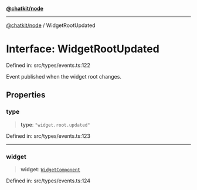 [**@chatkit/node**](../README.md)

***

[@chatkit/node](../README.md) / WidgetRootUpdated

# Interface: WidgetRootUpdated

Defined in: src/types/events.ts:122

Event published when the widget root changes.

## Properties

### type

> **type**: `"widget.root.updated"`

Defined in: src/types/events.ts:123

***

### widget

> **widget**: [`WidgetComponent`](../type-aliases/WidgetComponent.md)

Defined in: src/types/events.ts:124

